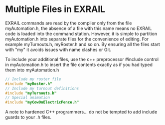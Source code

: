# Multiple Files in EXRAIL

EXRAIL commands are read by the compiler only from the file myAutomation.h, the absence of a file with this name means no EXRAIL code is loaded into the command station.
However, it is simple to partition myAutomation.h into separate files for the convenience of editing. For example myTurnouts.h, myRoster.h and so on. By ensuring all the files start with "my" it avoids issues with name clashes or Git.

To include your additional files, use the c++ preprocessor #include control in myAutomation.h to insert the file contents exactly as if you had typed them into myAutomation.h

```cpp
// Include my roster file
#include "myRoster.h"
// Include my turnout definitions
#include "myTurnouts.h"
// Special animation
#include "myCowOnElectricFence.h"
```
A note to hardened C++ programmers... do not be tempted to add include guards to your .h files.
 